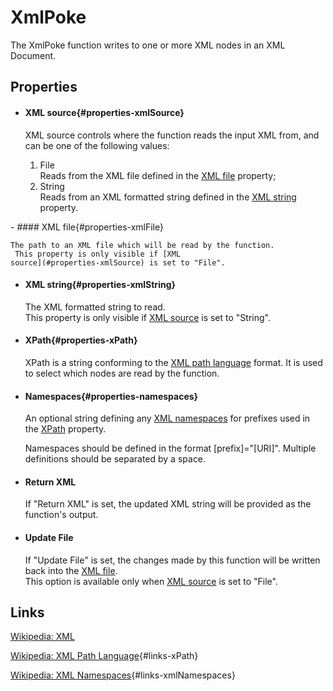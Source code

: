 XmlPoke
=======

The XmlPoke function writes to one or more XML nodes in an XML Document.

Properties
----------

-  #### XML source{#properties-xmlSource}

    XML source controls where the function reads the input XML from, and
    can be one of the following values:

    1.  File  
        Reads from the XML file defined in the [XML
        file](#properties-xmlFile) property;
    2.  String  
        Reads from an XML formatted string defined in the [XML
        string](#properties-xmlString) property.
<p>
-  #### XML file{#properties-xmlFile}

    The path to an XML file which will be read by the function.  
     This property is only visible if [XML
    source](#properties-xmlSource) is set to "File".

-  #### XML string{#properties-xmlString}

    The XML formatted string to read.  
     This property is only visible if [XML
    source](#properties-xmlSource) is set to "String".

-  #### XPath{#properties-xPath}

    XPath is a string conforming to the [XML path
    language](#links-xPath) format. It is used to select which nodes are
    read by the function.

-  #### Namespaces{#properties-namespaces}

    An optional string defining any [XML
    namespaces](#links-xmlNamespaces) for prefixes used in the
    [XPath](#properties-xPath) property.

    Namespaces should be defined in the format [prefix]="[URI]".
    Multiple definitions should be separated by a space.

-  #### Return XML

    If "Return XML" is set, the updated XML string will be provided as
    the function's output.

-  #### Update File

    If "Update File" is set, the changes made by this function will be
    written back into the [XML file](#properties-xmlFile).  
     This option is available only when [XML
    source](#properties-xmlSource) is set to "File".

Links
-----

[Wikipedia: XML](http://en.wikipedia.org/wiki/XML)

[Wikipedia: XML Path Language](http://en.wikipedia.org/wiki/XPath){#links-xPath}

[Wikipedia: XML Namespaces](http://en.wikipedia.org/wiki/XML_Namespace){#links-xmlNamespaces}
